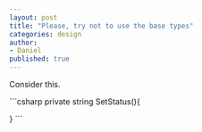 ```yaml
---
layout: post
title: "Please, try not to use the base types"
categories: design
author:
- Daniel
published: true
---
```


Consider this.

´´´csharp
private string SetStatus(){

}
´´´

